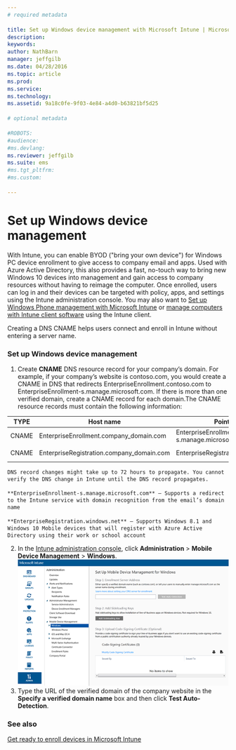 ```yaml
---
# required metadata

title: Set up Windows device management with Microsoft Intune | Microsoft Intune
description:
keywords:
author: NathBarn
manager: jeffgilb
ms.date: 04/28/2016
ms.topic: article
ms.prod:
ms.service:
ms.technology:
ms.assetid: 9a18c0fe-9f03-4e84-a4d0-b63821bf5d25

# optional metadata

#ROBOTS:
#audience:
#ms.devlang:
ms.reviewer: jeffgilb
ms.suite: ems
#ms.tgt_pltfrm:
#ms.custom:

---
```


# Set up Windows device management
With Intune, you can enable BYOD ("bring your own device") for Windows PC device enrollment to give access to company email and apps. Used with Azure Active Directory, this also provides a fast, no-touch way to bring new Windows 10 devices into management and gain access to company resources without having to reimage the computer. Once enrolled, users can log in and their devices can be targeted with policy, apps, and settings using the Intune administration console. You may also want to [Set up Windows Phone management with Microsoft Intune](set-up-windows-phone-management-with-microsoft-intune.md) or [manage computers with Intune client software](manage-windows-pcs-with-microsoft-intune.md) using the Intune client.

Creating a DNS CNAME helps users connect and enroll in Intune without entering a server name.

### Set up Windows device management

  1.  Create **CNAME** DNS resource record for your company’s domain. For example, if your company’s website is contoso.com, you would create a CNAME in DNS that redirects EnterpriseEnrollment.contoso.com to EnterpriseEnrollment-s.manage.microsoft.com. If there is more than one verified domain, create a CNAME record for each domain.The CNAME resource records must contain the following information:

  |TYPE|Host name|Points to|TTL|
  |--------|-------------|-------------|-------|
  |CNAME|EnterpriseEnrollment.company_domain.com|EnterpriseEnrollment-s.manage.microsoft.com |1 Hour|
  |CNAME|EnterpriseRegistration.company_domain.com|EnterpriseRegistration.windows.net|1 Hour|

    DNS record changes might take up to 72 hours to propagate. You cannot verify the DNS change in Intune until the DNS record propagates.

    **EnterpriseEnrollment-s.manage.microsoft.com** – Supports a redirect to the Intune service with domain recognition from the email’s domain name

    **EnterpriseRegistration.windows.net** – Supports Windows 8.1 and Windows 10 Mobile devices that will register with Azure Active Directory using their work or school account

  2.  In the [Intune administration console](http://manage.microsoft.com), click **Administration** &gt; **Mobile Device Management** &gt; **Windows**.
  ![](../media/enroll-intune-winenr.png)
  3.  Type the URL of the verified domain of the company website in the **Specify a verified domain name** box and then click **Test Auto-Detection**.

### See also
[Get ready to enroll devices in Microsoft Intune](get-ready-to-enroll-devices-in-microsoft-intune.md)
